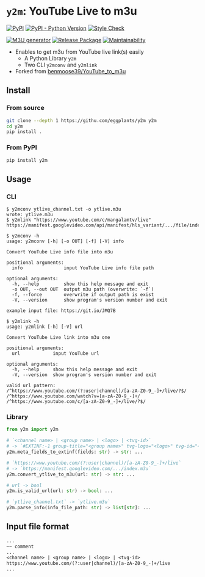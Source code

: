 # `y2m`: YouTube Live to m3u

[![PyPI]](https://pypi.org/project/y2m
) [![PyPI - Python Version]](https://pypi.org/project/y2m
) [![Style Check]](https://github.com/eggplants/y2m/actions/workflows/style-check.yml
)

[![M3U generator]](https://github.com/eggplants/y2m/actions/workflows/update.yml
) [![Release Package]](https://github.com/eggplants/y2m/actions/workflows/release.yml
) [![Maintainability]](https://codeclimate.com/github/eggplants/y2m/maintainability
)

- Enables to get m3u from YouTube live link(s) easily
  - A Python Library `y2m`
  - Two CLI `y2mconv` and `y2mlink`
- Forked from [benmoose39/YouTube_to_m3u](https://github.com/benmoose39/YouTube_to_m3u)

## Install

### From source

```bash
git clone --depth 1 https://githu.com/eggplants/y2m y2m
cd y2m
pip install .
```

### From PyPI

```bash
pip install y2m
```

## Usage

### CLI

```shellsession
$ y2mconv ytlive_channel.txt -o ytlive.m3u
wrote: ytlive.m3u
$ y2mlink "https://www.youtube.com/c/mangalamtv/live"
https://manifest.googlevideo.com/api/manifest/hls_variant/.../file/index.m3u
```

```shellsession
$ y2mconv -h
usage: y2mconv [-h] [-o OUT] [-f] [-V] info

Convert YouTube Live info file into m3u

positional arguments:
  info               input YouTube Live info file path

optional arguments:
  -h, --help         show this help message and exit
  -o OUT, --out OUT  output m3u path (overwrite: `-f`)
  -f, --force        overwrite if output path is exist
  -V, --version      show program's version number and exit

example input file: https://git.io/JMQ7B
```

```shellsession
$ y2mlink -h
usage: y2mlink [-h] [-V] url

Convert YouTube Live link into m3u one

positional arguments:
  url            input YouTube url

optional arguments:
  -h, --help     show this help message and exit
  -V, --version  show program's version number and exit

valid url pattern:
/^https://www.youtube.com/(?:user|channel)/[a-zA-Z0-9_-]+/live/?$/
/^https://www.youtube.com/watch?v=[a-zA-Z0-9_-]+/
/^https://www.youtube.com/c/[a-zA-Z0-9_-]+/live/?$/
```

### Library

```python
from y2m import y2m

# `<channel name> | <group name> | <logo> | <tvg-id>`
# -> `#EXTINF:-1 group-title="<group name>" tvg-logo="<logo>" tvg-id="<tvg-id>", <channel name>`
y2m.meta_fields_to_extinf(fields: str) -> str: ...

# `https://www.youtube.com/(?:user|channel)/[a-zA-Z0-9_-]+/live`
# -> `https://manifest.googlevideo.com/.../index.m3u`
y2m.convert_ytlive_to_m3u(url: str) -> str: ...

# url -> bool
y2m.is_valid_url(url: str) -> bool: ...

# `ytlive_channel.txt` -> `ytlive.m3u`
y2m.parse_info(info_file_path: str) -> list[str]: ...
```

## Input file format

```txt
...
~~ comment
...
<channel name> | <group name> | <logo> | <tvg-id>
https://www.youtube.com/(?:user|channel)/[a-zA-Z0-9_-]+/live
...
```

[M3U generator]: https://github.com/eggplants/y2m/actions/workflows/update.yml/badge.svg
[Release Package]: https://github.com/eggplants/y2m/actions/workflows/release.yml/badge.svg
[PyPI]: https://img.shields.io/pypi/v/y2m?color=blue
[PyPI - Python Version]: https://img.shields.io/pypi/pyversions/y2m
[Maintainability]: https://api.codeclimate.com/v1/badges/0faa71da213d0de59a60/maintainability
[Style Check]: https://github.com/eggplants/y2m/actions/workflows/style-check.yml/badge.svg
